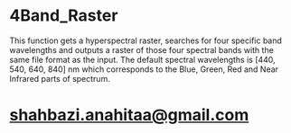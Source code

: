 # 4Band_Raster
This function gets a hyperspectral raster, searches for four specific band wavelengths and outputs a raster of those four spectral bands with the same file format as the input. The default spectral wavelengths is [440, 540, 640, 840] nm which corresponds to the Blue, Green, Red and Near Infrared parts of spectrum. 
# shahbazi.anahitaa@gmail.com

